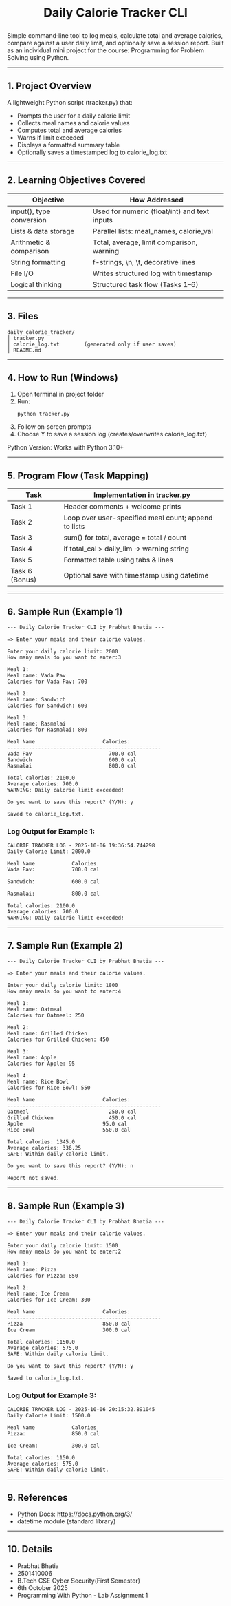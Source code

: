 # <p align="center">Daily Calorie Tracker CLI</p>

Simple command‑line tool to log meals, calculate total and average calories, compare against a user daily limit, and optionally save a session report. Built as an individual mini project for the course: Programming for Problem Solving using Python.

---

## 1. Project Overview
A lightweight Python script (tracker.py) that:
- Prompts the user for a daily calorie limit
- Collects meal names and calorie values
- Computes total and average calories
- Warns if limit exceeded
- Displays a formatted summary table
- Optionally saves a timestamped log to calorie_log.txt

---

## 2. Learning Objectives Covered
| Objective | How Addressed |
|-----------|---------------|
| input(), type conversion | Used for numeric (float/int) and text inputs |
| Lists & data storage | Parallel lists: meal_names, calorie_val |
| Arithmetic & comparison | Total, average, limit comparison, warning |
| String formatting | f-strings, \n, \t, decorative lines |
| File I/O | Writes structured log with timestamp |
| Logical thinking | Structured task flow (Tasks 1–6) |

---

## 3. Files
```
daily_calorie_tracker/
│ tracker.py
│ calorie_log.txt        (generated only if user saves)
│ README.md
```

---

## 4. How to Run (Windows)
1. Open terminal in project folder  
2. Run:  
   ```
   python tracker.py
   ```
3. Follow on‑screen prompts  
4. Choose Y to save a session log (creates/overwrites calorie_log.txt)

Python Version: Works with Python 3.10+

---

## 5. Program Flow (Task Mapping)
| Task | Implementation in tracker.py |
|------|-------------------------------|
| Task 1 | Header comments + welcome prints |
| Task 2 | Loop over user-specified meal count; append to lists |
| Task 3 | sum() for total, average = total / count |
| Task 4 | if total_cal > daily_lim → warning string |
| Task 5 | Formatted table using tabs & lines |
| Task 6 (Bonus) | Optional save with timestamp using datetime |

---

## 6. Sample Run (Example 1)
```
--- Daily Calorie Tracker CLI by Prabhat Bhatia ---

=> Enter your meals and their calorie values.

Enter your daily calorie limit: 2000
How many meals do you want to enter:3

Meal 1:
Meal name: Vada Pav
Calories for Vada Pav: 700

Meal 2:
Meal name: Sandwich
Calories for Sandwich: 600

Meal 3:
Meal name: Rasmalai
Calories for Rasmalai: 800

Meal Name 			           Calories:
--------------------------------------------------
Vada Pav 			             700.0 cal
Sandwich 			             600.0 cal
Rasmalai 			             800.0 cal

Total calories: 2100.0
Average calories: 700.0
WARNING: Daily calorie limit exceeded!

Do you want to save this report? (Y/N): y

Saved to calorie_log.txt.
```

### Log Output for Example 1:
```
CALORIE TRACKER LOG - 2025-10-06 19:36:54.744298
Daily Calorie Limit: 2000.0

Meal Name 			 Calories 
Vada Pav: 			 700.0 cal 

Sandwich: 			 600.0 cal 

Rasmalai: 			 800.0 cal 

Total calories: 2100.0
Average calories: 700.0
WARNING: Daily calorie limit exceeded!
```

---

## 7. Sample Run (Example 2)
```
--- Daily Calorie Tracker CLI by Prabhat Bhatia ---

=> Enter your meals and their calorie values.

Enter your daily calorie limit: 1800
How many meals do you want to enter:4

Meal 1:
Meal name: Oatmeal
Calories for Oatmeal: 250

Meal 2:
Meal name: Grilled Chicken
Calories for Grilled Chicken: 450

Meal 3:
Meal name: Apple
Calories for Apple: 95

Meal 4:
Meal name: Rice Bowl
Calories for Rice Bowl: 550

Meal Name 			           Calories:
--------------------------------------------------
Oatmeal 			             250.0 cal
Grilled Chicken 			     450.0 cal
Apple 			               95.0 cal
Rice Bowl 			           550.0 cal

Total calories: 1345.0
Average calories: 336.25
SAFE: Within daily calorie limit.

Do you want to save this report? (Y/N): n

Report not saved.
```

---

## 8. Sample Run (Example 3)
```
--- Daily Calorie Tracker CLI by Prabhat Bhatia ---

=> Enter your meals and their calorie values.

Enter your daily calorie limit: 1500
How many meals do you want to enter:2

Meal 1:
Meal name: Pizza
Calories for Pizza: 850

Meal 2:
Meal name: Ice Cream
Calories for Ice Cream: 300

Meal Name 			           Calories:
--------------------------------------------------
Pizza 			               850.0 cal
Ice Cream 			           300.0 cal

Total calories: 1150.0
Average calories: 575.0
SAFE: Within daily calorie limit.

Do you want to save this report? (Y/N): y

Saved to calorie_log.txt.
```

### Log Output for Example 3:
```
CALORIE TRACKER LOG - 2025-10-06 20:15:32.891045
Daily Calorie Limit: 1500.0

Meal Name 			 Calories 
Pizza: 			     850.0 cal 

Ice Cream: 			 300.0 cal 

Total calories: 1150.0
Average calories: 575.0
SAFE: Within daily calorie limit.
```

---

## 9. References
- Python Docs: https://docs.python.org/3/
- datetime module (standard library)

---

## 10. Details
- Prabhat Bhatia
- 2501410006
- B.Tech CSE Cyber Security(First Semester)
- 6th October 2025
- Programming With Python - Lab Assignment 1
